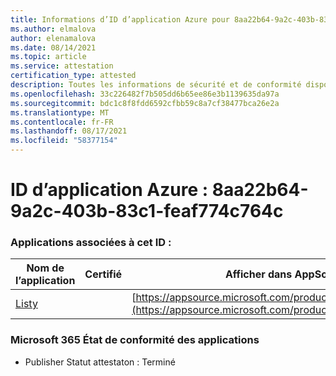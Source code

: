 ```yaml
---
title: Informations d’ID d’application Azure pour 8aa22b64-9a2c-403b-83c1-feaf774c764c
ms.author: elmalova
author: elenamalova
ms.date: 08/14/2021
ms.topic: article
ms.service: attestation
certification_type: attested
description: Toutes les informations de sécurité et de conformité disponibles pour 8aa22b64-9a2c-403b-83c1-feaf774c764c.
ms.openlocfilehash: 33c226482f7b505dd6b65ee86e3b1139635da97a
ms.sourcegitcommit: bdc1c8f8fdd6592cfbb59c8a7cf38477bca26e2a
ms.translationtype: MT
ms.contentlocale: fr-FR
ms.lasthandoff: 08/17/2021
ms.locfileid: "58377154"
---
```

# <a name="azure-app-id-8aa22b64-9a2c-403b-83c1-feaf774c764c"></a>ID d’application Azure : 8aa22b64-9a2c-403b-83c1-feaf774c764c


### <a name="apps-associated-with-this-id"></a>Applications associées à cet ID :
| **Nom de l’application** | **Certifié** | **Afficher dans AppSource** |
|--------------|---------------|-----------------------|
| [Listy](https://docs.microsoft.com/microsoft-365-app-certification/forward/WA200000798) |  | [https://appsource.microsoft.com/product/office/WA200000798](https://appsource.microsoft.com/product/office/WA200000798) |

### <a name="microsoft-365-app-compliance-status"></a>Microsoft 365 État de conformité des applications
- Publisher Statut attestaton : Terminé
